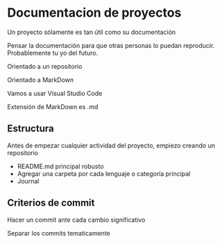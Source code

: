 # Documentacion de proyectos

Un proyecto sólamente es tan útil como su documentación

Pensar la documentación para que otras personas lo puedan reproducir. Probablemente tu yo del futuro.

Orientado a un repositorio

Orientado a MarkDown

Vamos a usar Visual Studio Code

Extensión de MarkDown es .md

## Estructura

Antes de empezar cualquier actividad del proyecto, empiezo creando un repositorio

- README.md principal robusto
- Agregar una carpeta por cada lenguaje o categoría principal
- Journal

## Criterios de commit
 
Hacer un commit ante cada cambio significativo

Separar los commits tematicamente































